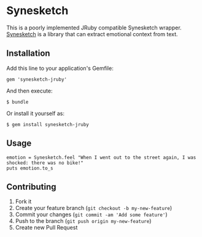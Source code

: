 # Synesketch

This is a poorly implemented JRuby compatible Synesketch wrapper. 
[Synesketch](http://synesketch.krcadinac.com/wiki/index.php?title=Main_Page) 
is a library that can extract emotional context from text.

## Installation

Add this line to your application's Gemfile:

    gem 'synesketch-jruby'

And then execute:

    $ bundle

Or install it yourself as:

    $ gem install synesketch-jruby

## Usage

    emotion = Synesketch.feel "When I went out to the street again, I was shocked: there was no bike!"
    puts emotion.to_s

## Contributing

1. Fork it
2. Create your feature branch (`git checkout -b my-new-feature`)
3. Commit your changes (`git commit -am 'Add some feature'`)
4. Push to the branch (`git push origin my-new-feature`)
5. Create new Pull Request
